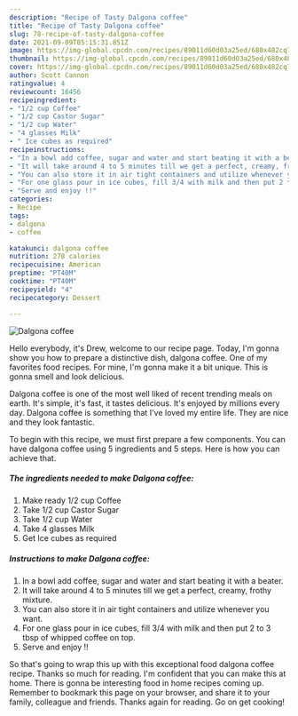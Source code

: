 ```yaml
---
description: "Recipe of Tasty Dalgona coffee"
title: "Recipe of Tasty Dalgona coffee"
slug: 78-recipe-of-tasty-dalgona-coffee
date: 2021-09-09T05:15:31.851Z
image: https://img-global.cpcdn.com/recipes/89011d60d03a25ed/680x482cq70/dalgona-coffee-recipe-main-photo.jpg
thumbnail: https://img-global.cpcdn.com/recipes/89011d60d03a25ed/680x482cq70/dalgona-coffee-recipe-main-photo.jpg
cover: https://img-global.cpcdn.com/recipes/89011d60d03a25ed/680x482cq70/dalgona-coffee-recipe-main-photo.jpg
author: Scott Cannon
ratingvalue: 4
reviewcount: 16456
recipeingredient:
- "1/2 cup Coffee"
- "1/2 cup Castor Sugar"
- "1/2 cup Water"
- "4 glasses Milk"
- " Ice cubes as required"
recipeinstructions:
- "In a bowl add coffee, sugar and water and start beating it with a beater."
- "It will take around 4 to 5 minutes till we get a perfect, creamy, frothy mixture."
- "You can also store it in air tight containers and utilize whenever you want."
- "For one glass pour in ice cubes, fill 3/4 with milk and then put 2 to 3 tbsp of whipped coffee on top."
- "Serve and enjoy !!"
categories:
- Recipe
tags:
- dalgona
- coffee

katakunci: dalgona coffee 
nutrition: 278 calories
recipecuisine: American
preptime: "PT40M"
cooktime: "PT40M"
recipeyield: "4"
recipecategory: Dessert

---
```



![Dalgona coffee](https://img-global.cpcdn.com/recipes/89011d60d03a25ed/680x482cq70/dalgona-coffee-recipe-main-photo.jpg)

Hello everybody, it's Drew, welcome to our recipe page. Today, I'm gonna show you how to prepare a distinctive dish, dalgona coffee. One of my favorites food recipes. For mine, I'm gonna make it a bit unique. This is gonna smell and look delicious.



Dalgona coffee is one of the most well liked of recent trending meals on earth. It's simple, it's fast, it tastes delicious. It's enjoyed by millions every day. Dalgona coffee is something that I've loved my entire life. They are nice and they look fantastic.


To begin with this recipe, we must first prepare a few components. You can have dalgona coffee using 5 ingredients and 5 steps. Here is how you can achieve that.

<!--inarticleads1-->

##### The ingredients needed to make Dalgona coffee:

1. Make ready 1/2 cup Coffee
1. Take 1/2 cup Castor Sugar
1. Take 1/2 cup Water
1. Take 4 glasses Milk
1. Get  Ice cubes as required




<!--inarticleads2-->

##### Instructions to make Dalgona coffee:

1. In a bowl add coffee, sugar and water and start beating it with a beater.
1. It will take around 4 to 5 minutes till we get a perfect, creamy, frothy mixture.
1. You can also store it in air tight containers and utilize whenever you want.
1. For one glass pour in ice cubes, fill 3/4 with milk and then put 2 to 3 tbsp of whipped coffee on top.
1. Serve and enjoy !!




So that's going to wrap this up with this exceptional food dalgona coffee recipe. Thanks so much for reading. I'm confident that you can make this at home. There is gonna be interesting food in home recipes coming up. Remember to bookmark this page on your browser, and share it to your family, colleague and friends. Thanks again for reading. Go on get cooking!
